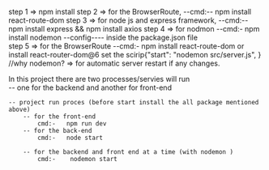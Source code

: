 
 step 1 => npm install 
 step 2 => for the BrowserRoute, --cmd:-- npm install react-route-dom
 step 3 => for node js and express framework, --cmd:-- npm install express && npm install axios
 step 4 => for nodmon  --cmd:- npm install nodemon --config---- inside the package.json file  
 step 5 =>  for the BrowserRoute --cmd:- npm install react-route-dom     or install react-router-dom@6
 set the scirip{"start": "nodemon src/server.js", }           
 //why nodemon? => for automatic server  restart if any changes. 

  In this project there are two processes/servies will run  
    -- one for the backend and another for front-end
    
    -- project run proces (before start install the all package mentioned above)
        -- for the front-end 
            cmd:-   npm run dev
        -- for the back-end 
            cmd:-   node start 

        -- for the backend and front end at a time (with nodemon )
            cmd:-    nodemon start 





